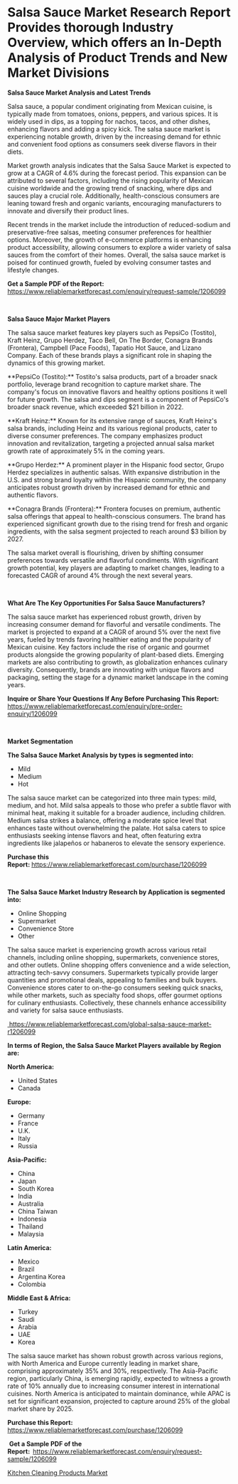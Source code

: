<p><h1>Salsa Sauce Market Research Report Provides thorough Industry Overview, which offers an In-Depth Analysis of Product Trends and New Market Divisions</h1></p><p><strong>Salsa Sauce Market Analysis and Latest Trends</strong></p>
<p><p>Salsa sauce, a popular condiment originating from Mexican cuisine, is typically made from tomatoes, onions, peppers, and various spices. It is widely used in dips, as a topping for nachos, tacos, and other dishes, enhancing flavors and adding a spicy kick. The salsa sauce market is experiencing notable growth, driven by the increasing demand for ethnic and convenient food options as consumers seek diverse flavors in their diets.</p><p>Market growth analysis indicates that the Salsa Sauce Market is expected to grow at a CAGR of 4.6% during the forecast period. This expansion can be attributed to several factors, including the rising popularity of Mexican cuisine worldwide and the growing trend of snacking, where dips and sauces play a crucial role. Additionally, health-conscious consumers are leaning toward fresh and organic variants, encouraging manufacturers to innovate and diversify their product lines.</p><p>Recent trends in the market include the introduction of reduced-sodium and preservative-free salsas, meeting consumer preferences for healthier options. Moreover, the growth of e-commerce platforms is enhancing product accessibility, allowing consumers to explore a wider variety of salsa sauces from the comfort of their homes. Overall, the salsa sauce market is poised for continued growth, fueled by evolving consumer tastes and lifestyle changes.</p></p>
<p><strong>Get a Sample PDF of the Report:&nbsp;</strong> <a href="https://www.reliablemarketforecast.com/enquiry/request-sample/1206099?utm_campaign=1875&utm_medium=2&utm_source=Github&utm_content=ia&utm_term=07022025&utm_id=salsa-sauce">https://www.reliablemarketforecast.com/enquiry/request-sample/1206099</a></p>
<p>&nbsp;</p>
<p><strong>Salsa Sauce Major Market Players</strong></p>
<p><p>The salsa sauce market features key players such as PepsiCo (Tostito), Kraft Heinz, Grupo Herdez, Taco Bell, On The Border, Conagra Brands (Frontera), Campbell (Pace Foods), Tapatio Hot Sauce, and Lizano Company. Each of these brands plays a significant role in shaping the dynamics of this growing market.</p><p>**PepsiCo (Tostito):** Tostito's salsa products, part of a broader snack portfolio, leverage brand recognition to capture market share. The company's focus on innovative flavors and healthy options positions it well for future growth. The salsa and dips segment is a component of PepsiCo's broader snack revenue, which exceeded $21 billion in 2022.</p><p>**Kraft Heinz:** Known for its extensive range of sauces, Kraft Heinz's salsa brands, including Heinz and its various regional products, cater to diverse consumer preferences. The company emphasizes product innovation and revitalization, targeting a projected annual salsa market growth rate of approximately 5% in the coming years.</p><p>**Grupo Herdez:** A prominent player in the Hispanic food sector, Grupo Herdez specializes in authentic salsas. With expansive distribution in the U.S. and strong brand loyalty within the Hispanic community, the company anticipates robust growth driven by increased demand for ethnic and authentic flavors.</p><p>**Conagra Brands (Frontera):** Frontera focuses on premium, authentic salsa offerings that appeal to health-conscious consumers. The brand has experienced significant growth due to the rising trend for fresh and organic ingredients, with the salsa segment projected to reach around $3 billion by 2027.</p><p>The salsa market overall is flourishing, driven by shifting consumer preferences towards versatile and flavorful condiments. With significant growth potential, key players are adapting to market changes, leading to a forecasted CAGR of around 4% through the next several years.</p></p>
<p>&nbsp;</p>
<p><strong>What Are The Key Opportunities For Salsa Sauce Manufacturers?</strong></p>
<p><p>The salsa sauce market has experienced robust growth, driven by increasing consumer demand for flavorful and versatile condiments. The market is projected to expand at a CAGR of around 5% over the next five years, fueled by trends favoring healthier eating and the popularity of Mexican cuisine. Key factors include the rise of organic and gourmet products alongside the growing popularity of plant-based diets. Emerging markets are also contributing to growth, as globalization enhances culinary diversity. Consequently, brands are innovating with unique flavors and packaging, setting the stage for a dynamic market landscape in the coming years.</p></p>
<p><strong>Inquire or Share Your Questions If Any Before Purchasing This Report:</strong> <a href="https://www.reliablemarketforecast.com/enquiry/pre-order-enquiry/1206099?utm_campaign=1875&utm_medium=2&utm_source=Github&utm_content=ia&utm_term=07022025&utm_id=salsa-sauce">https://www.reliablemarketforecast.com/enquiry/pre-order-enquiry/1206099</a></p>
<p>&nbsp;</p>
<p><strong>Market Segmentation</strong></p>
<p><strong>The Salsa Sauce Market Analysis by types is segmented into:</strong></p>
<p><ul><li>Mild</li><li>Medium</li><li>Hot</li></ul></p>
<p><p>The salsa sauce market can be categorized into three main types: mild, medium, and hot. Mild salsa appeals to those who prefer a subtle flavor with minimal heat, making it suitable for a broader audience, including children. Medium salsa strikes a balance, offering a moderate spice level that enhances taste without overwhelming the palate. Hot salsa caters to spice enthusiasts seeking intense flavors and heat, often featuring extra ingredients like jalapeños or habaneros to elevate the sensory experience.</p></p>
<p><strong>Purchase this Report:&nbsp;</strong><a href="https://www.reliablemarketforecast.com/purchase/1206099?utm_campaign=1875&utm_medium=2&utm_source=Github&utm_content=ia&utm_term=07022025&utm_id=salsa-sauce">https://www.reliablemarketforecast.com/purchase/1206099</a></p>
<p>&nbsp;</p>
<p><strong>The Salsa Sauce Market Industry Research by Application is segmented into:</strong></p>
<p><ul><li>Online Shopping</li><li>Supermarket</li><li>Convenience Store</li><li>Other</li></ul></p>
<p><p>The salsa sauce market is experiencing growth across various retail channels, including online shopping, supermarkets, convenience stores, and other outlets. Online shopping offers convenience and a wide selection, attracting tech-savvy consumers. Supermarkets typically provide larger quantities and promotional deals, appealing to families and bulk buyers. Convenience stores cater to on-the-go consumers seeking quick snacks, while other markets, such as specialty food shops, offer gourmet options for culinary enthusiasts. Collectively, these channels enhance accessibility and variety for salsa sauce enthusiasts.</p></p>
<p><a href="https://www.reliablemarketforecast.com/global-salsa-sauce-market-r1206099?utm_campaign=1875&utm_medium=2&utm_source=Github&utm_content=ia&utm_term=07022025&utm_id=salsa-sauce">&nbsp;https://www.reliablemarketforecast.com/global-salsa-sauce-market-r1206099</a></p>
<p><strong>In terms of Region, the Salsa Sauce Market Players available by Region are:</strong></p>
<p>
    <p> <strong> North America: </strong>
        <ul>
            <li>United States</li>
            <li>Canada</li>
        </ul>
        </p> 
    <p> <strong> Europe: </strong>
        <ul>
            <li>Germany</li>
            <li>France</li>
            <li>U.K.</li>
            <li>Italy</li>
            <li>Russia</li>
        </ul>
        </p> 
    <p> <strong> Asia-Pacific: </strong>
        <ul>
            <li>China</li>
            <li>Japan</li>
            <li>South Korea</li>
            <li>India</li>
            <li>Australia</li>
            <li>China Taiwan</li>
            <li>Indonesia</li>
            <li>Thailand</li>
            <li>Malaysia</li>
        </ul>
        </p> 
    <p> <strong> Latin America: </strong>
        <ul>
            <li>Mexico</li>
            <li>Brazil</li>
            <li>Argentina Korea</li>
            <li>Colombia</li>
        </ul>
        </p> 
    <p> <strong> Middle East & Africa: </strong>
        <ul>
            <li>Turkey</li>
            <li>Saudi</li>
            <li>Arabia</li>
            <li>UAE</li>
            <li>Korea</li>
        </ul>
    </p>
    </p>
<p><p>The salsa sauce market has shown robust growth across various regions, with North America and Europe currently leading in market share, comprising approximately 35% and 30%, respectively. The Asia-Pacific region, particularly China, is emerging rapidly, expected to witness a growth rate of 10% annually due to increasing consumer interest in international cuisines. North America is anticipated to maintain dominance, while APAC is set for significant expansion, projected to capture around 25% of the global market share by 2025.</p></p>
<p><strong>Purchase this Report: </strong><a href="https://www.reliablemarketforecast.com/purchase/1206099?utm_campaign=1875&utm_medium=2&utm_source=Github&utm_content=ia&utm_term=07022025&utm_id=salsa-sauce">https://www.reliablemarketforecast.com/purchase/1206099</a></p>
<p>&nbsp;<strong>Get a Sample PDF of the Report:&nbsp;&nbsp;</strong><a href="https://www.reliablemarketforecast.com/enquiry/request-sample/1206099?utm_campaign=1875&utm_medium=2&utm_source=Github&utm_content=ia&utm_term=07022025&utm_id=salsa-sauce">https://www.reliablemarketforecast.com/enquiry/request-sample/1206099</a></p>
<p><strong></strong></p>
<p><p><a href="https://github.com/Chiragrp22/Market-Research-Report-List-7/blob/main/kitchen-cleaning-products-market.md?utm_campaign=1875&utm_medium=2&utm_source=Github&utm_content=ia&utm_term=07022025&utm_id=salsa-sauce">Kitchen Cleaning Products Market</a></p></p>